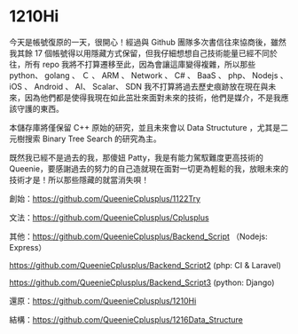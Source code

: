 # 1210Hi

今天是帳號復原的一天，很開心！經過與 Github 團隊多次書信往來協商後，雖然我其餘 17 個帳號得以用隱藏方式保留，但我仔細想想自己技術能量已經不同於往，所有 repo 我將不打算遷移至此，因為會讓這庫變得複雜，所以那些 python、 golang 、 Ｃ 、 ARM 、 Network 、 C# 、 BaaS 、 php、 Nodejs 、 iOS 、 Android 、 AI、 Scalar、 SDN 我不打算將過去歷史痕跡放在現在與未來，因為他們都是使得我現在如此茁壯來面對未來的技術，他們是媒介，不是我應該守護的東西。

本儲存庫將僅保留 C++ 原始的研究，並且未來會以 Data Structuture ，尤其是二元樹搜索 Binary Tree Search 的研究為主。

既然我已經不是過去的我，那傻妞 Patty，我是有能力駕馭難度更高技術的 Queenie，要感謝過去的努力的自己造就現在面對一切更為輕鬆的我，放眼未來的技術才是！所以那些隱藏的就當消失唄！

創始：https://github.com/QueenieCplusplus/1122Try

文法：https://github.com/QueenieCplusplus/Cplusplus

其他：https://github.com/QueenieCplusplus/Backend_Script （Nodejs: Express）

   https://github.com/QueenieCplusplus/Backend_Script2 (php: CI & Laravel)
   
   https://github.com/QueenieCplusplus/Backend_Script3 (python: Django)

還原：https://github.com/QueenieCplusplus/1210Hi

結構：https://github.com/QueenieCplusplus/1216Data_Structure
